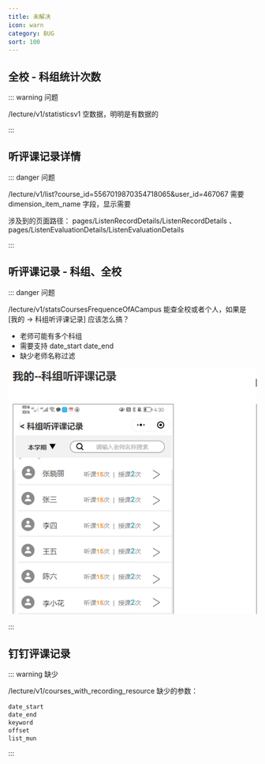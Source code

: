 ```yaml
---
title: 未解决
icon: warn
category: BUG
sort: 100
---
```


## 全校 - 科组统计次数

::: warning 问题

/lecture/v1/statisticsv1 空数据，明明是有数据的

:::

## 听评课记录详情

::: danger 问题

/lecture/v1/list?course_id=5567019870354718065&user_id=467067 需要 dimension_item_name 字段，显示需要

涉及到的页面路径： pages/ListenRecordDetails/ListenRecordDetails 、 pages/ListenEvaluationDetails/ListenEvaluationDetails

:::

## 听评课记录 - 科组、全校

::: danger 问题

/lecture/v1/statsCoursesFrequenceOfACampus 能查全校或者个人，如果是 [我的 -> 科组听评课记录] 应该怎么搞？

- 老师可能有多个科组
- 需要支持 date_start date_end
- 缺少老师名称过滤

![](./image/ListenEvaluationList.png)

:::

## 钉钉评课记录

::: warning 缺少

/lecture/v1/courses_with_recording_resource 缺少的参数：

    date_start
    date_end
    keyword
    offset
    list_mun

:::

<!-- ## 我要听课 -> 推门听课

[需求详情 | 原型](https://oe3lc5.axshare.com/#id=ap5y1y&p=我要听课&g=1)

::: warning 缺少

api `/lecture/v1/listenlist` 缺少[学段][班级][科目][关键字][日期]过滤

![](./image/ToListenClass2.png)

![](./image/ToListenClass.png)

::: -->

<!-- ## 统计

### [我的-校领导]我的评课统计、钉钉评课记录、查看钉钉评课记录

[详情请点击](https://oe3lc5.axshare.com/#id=co74ar&p=%E6%88%91%E7%9A%84-%E6%99%AE%E9%80%9A%E8%80%81%E5%B8%88&g=1)

### [我的-科组长]科组评课统计、科组听评课记录

[详情请点击](https://oe3lc5.axshare.com/#id=x4o7fc&p=%E6%88%91%E7%9A%84-%E7%A7%91%E7%BB%84%E9%95%BF&g=1)

[科组听评课记录 api](https://doc.shenduedu.com/#/%E5%B0%8F%CF%80%E6%99%BA%E5%90%AC/%E7%BB%9F%E8%AE%A1/%E7%BB%9F%E8%AE%A1%E6%A0%A1%E5%8C%BA%E6%89%80%E6%9C%89%E6%95%99%E5%B8%88%E7%9A%84%E6%8E%88%E8%AF%BE%E5%92%8C%E5%90%AC%E8%AF%BE%E6%AC%A1%E6%95%B0)

### [我的-校领导]全校评课统计、全校听评课记录

[详情请点击](https://oe3lc5.axshare.com/#id=12awli&p=%E6%88%91%E7%9A%84-%E6%A0%A1%E9%A2%86%E5%AF%BC&g=1)
 -->
